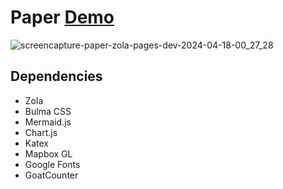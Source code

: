 # Paper [Demo](https://paper-zola.pages.dev/)

![screencapture-paper-zola-pages-dev-2024-04-18-00_27_28](https://github.com/xorz57/Paper/assets/84932056/ea78535a-e77a-4cd5-9239-cb9b05dce116)

## Dependencies

- Zola
- Bulma CSS
- Mermaid.js
- Chart.js
- Katex
- Mapbox GL
- Google Fonts
- GoatCounter
